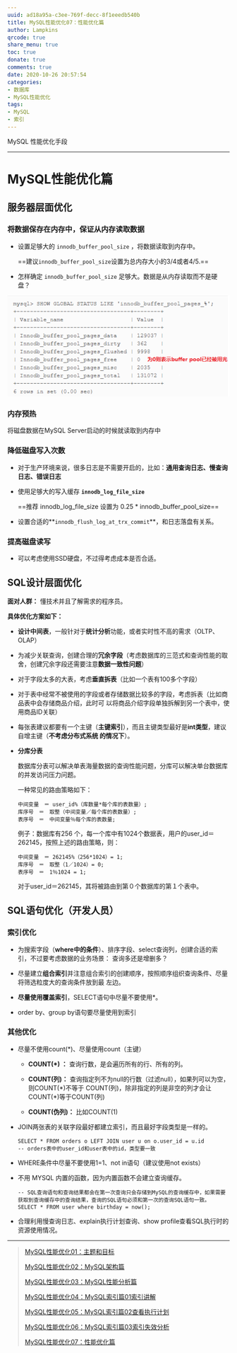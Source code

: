 ```yaml
---
uuid: ad18a95a-c3ee-769f-decc-8f1eeedb540b
title: MySQL性能优化07：性能优化篇
author: Lampkins
qrcode: true
share_menu: true
toc: true
donate: true
comments: true
date: 2020-10-26 20:57:54
categories:
- 数据库
- MySQL性能优化
tags:
- MySQL
- 索引
---
```


MySQL 性能优化手段

---

# MySQL性能优化篇

## 服务器层面优化

### 将数据保存在内存中，保证从内存读取数据

* 设置足够大的 `innodb_buffer_pool_size` ，将数据读取到内存中。

  ==建议`innodb_buffer_pool_size`设置为总内存大小的3/4或者4/5.==

* 怎样确定 `innodb_buffer_pool_size` 足够大。数据是从内存读取而不是硬盘？

![image-20201030182222685](MySQL性能优化07/image-20201030182222685.png)

### 内存预热

将磁盘数据在MySQL Server启动的时候就读取到内存中

### 降低磁盘写入次数

* 对于生产环境来说，很多日志是不需要开启的，比如：**通用查询日志、慢查询日志、错误日志**

* 使用足够大的写入缓存 **`innodb_log_file_size`**

  ==推荐 innodb_log_file_size 设置为 0.25 * innodb_buffer_pool_size==

* 设置合适的**`innodb_flush_log_at_trx_commit`**，和日志落盘有关系。

### 提高磁盘读写

* 可以考虑使用SSD硬盘，不过得考虑成本是否合适。

## SQL设计层面优化

**面对人群：** 懂技术并且了解需求的程序员。

**具体优化方案如下：** 

* **设计中间表**，一般针对于**统计分析**功能，或者实时性不高的需求（OLTP、OLAP）

* 为减少关联查询，创建合理的**冗余字段**（考虑数据库的三范式和查询性能的取舍，创建冗余字段还需要注意**数据一致性问题**）

* 对于字段太多的大表，考虑**垂直拆表**（比如一个表有100多个字段）

* 对于表中经常不被使用的字段或者存储数据比较多的字段，考虑拆表（比如商品表中会存储商品介绍，此时可 以将商品介绍字段单独拆解到另一个表中，使用商品ID关联）

* 每张表建议都要有一个主键（**主键索引**），而且主键类型最好是**int类型**，建议自增主键（**不考虑分布式系统 的情况下**）。

* **分库分表**

  数据库分表可以解决单表海量数据的查询性能问题，分库可以解决单台数据库的并发访问压力问题。

  一种常见的路由策略如下：

  ```
  中间变量　＝ user_id%（库数量*每个库的表数量）;
  库序号　＝　取整（中间变量／每个库的表数量）;
  表序号　＝　中间变量％每个库的表数量;
  ```

  例子：数据库有256 个，每一个库中有1024个数据表，用户的user_id＝262145，按照上述的路由策略，则：

  ```
  中间变量　＝ 262145%（256*1024）= 1;
  库序号　＝　取整（1／1024）= 0;
  表序号　＝　1％1024 = 1;
  ```

  对于user_id＝262145，其将被路由到第０个数据库的第１个表中。

## SQL语句优化（开发人员）

### 索引优化

* 为搜索字段（**where中的条件**）、排序字段、select查询列，创建合适的索引，不过要考虑数据的业务场景： 查询多还是增删多？

* 尽量建立**组合索引**并注意组合索引的创建顺序，按照顺序组织查询条件、尽量将筛选粒度大的查询条件放到最 左边。

* **尽量使用覆盖索引**，SELECT语句中尽量不要使用*。

* order by、group by语句要尽量使用到索引

### 其他优化

* 尽量不使用count(*)、尽量使用count（主键）

  * **COUNT(*) ：** 查询行数，是会遍历所有的行、所有的列。
  
  * **COUNT(列)：** 查询指定列不为null的行数（过滤null），如果列可以为空，则COUNT(\*)不等于 COUNT(列)，除非指定的列是非空的列才会让COUNT(*)等于COUNT(列)
  
  * **COUNT(伪列)：** 比如COUNT(1)

* JOIN两张表的关联字段最好都建立索引，而且最好字段类型是一样的。

  ```mysql
  SELECT * FROM orders o LEFT JOIN user u on o.user_id = u.id
  -- orders表中的user_id和user表中的id，类型要一致
  ```

* WHERE条件中尽量不要使用1=1、not in语句（建议使用not exists）

* 不用 MYSQL 内置的函数，因为内置函数不会建立查询缓存。

  ```mysql
  -- SQL查询语句和查询结果都会在第一次查询只会存储到MySQL的查询缓存中，如果需要获取到查询缓存中的查询结果，查询的SQL语句必须和第一次的查询SQL语句一致。
  SELECT * FROM user where birthday = now();
  ```

* 合理利用慢查询日志、explain执行计划查询、show profile查看SQL执行时的资源使用情况。

---

> [MySQL性能优化01：主题和目标](http://lampkins.gitee.io/2020/10/26/MySQL性能优化01/)
>
> [MySQL性能优化02：MySQL架构篇](http://lampkins.gitee.io/2020/10/26/MySQL性能优化02/)
>
> [MySQL性能优化03：MySQL性能分析篇](http://lampkins.gitee.io/2020/10/26/MySQL性能优化03/)
>
> [MySQL性能优化04：MySQL索引篇01索引讲解](http://lampkins.gitee.io/2020/10/26/MySQL性能优化04/)
>
> [MySQL性能优化05：MySQL索引篇02查看执行计划](http://lampkins.gitee.io/2020/10/26/MySQL性能优化05/)
>
> [MySQL性能优化06：MySQL索引篇03索引失效分析](http://lampkins.gitee.io/2020/10/26/MySQL性能优化06/)
>
> [MySQL性能优化07：性能优化篇](http://lampkins.gitee.io/2020/10/26/MySQL性能优化07/)

<script>
    let imgs = document.getElementsByTagName('img');
    for (let img of imgs) {
        img.setAttribute('class', 'fancybox');
    }
</script>